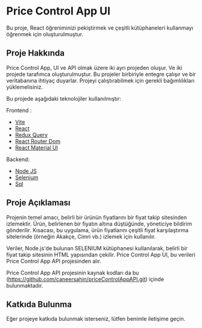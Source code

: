 # Price Control App UI

Bu proje, React öğreniminizi pekiştirmek ve çeşitli kütüphaneleri kullanmayı öğrenmek için oluşturulmuştur.

## Proje Hakkında

Price Control App, UI ve API olmak üzere iki ayrı projeden oluşur. Ve iki projede tarafımca oluşturulmuştur. Bu projeler birbiriyle entegre çalışır ve bir veritabanına ihtiyaç duyarlar. Projeyi çalıştırabilmek için gerekli bağımlılıkları yüklemelisiniz.

Bu projede aşağıdaki teknolojiler kullanılmıştır:

Frontend :
- [Vite](https://vitejs.dev/)
- [React](https://reactjs.org/)
- [Redux Query](https://redux-toolkit.js.org/rtk-query/overview)
- [React Router Dom](https://reactrouter.com/)
- [React Material UI](https://mui.com/)

Backend:
- [Node JS](https://nodejs.org/tr)
- [Selenium](https://www.npmjs.com/package/selenium-webdriver)
- [Sql](https://learn.microsoft.com/en-us/sql/ssms/download-sql-server-management-studio-ssms?view=sql-server-ver16)
 

## Proje Açıklaması

Projenin temel amacı, belirli bir ürünün fiyatlarını bir fiyat takip sitesinden izlemektir. Ürün, belirlenen bir fiyatın altına düştüğünde, yöneticiye bildirim gönderilir. 
Kısacası, bu uygulama, ürün fiyatlarını çeşitli fiyat karşılaştırma sitelerinde (örneğin Akakçe, Cimri vb.) izlemek için kullanılır.

Veriler, Node.js'de bulunan SELENIUM kütüphanesi kullanılarak, belirli bir fiyat takip sitesinin HTML yapısından çekilir. Price Control App UI, bu verileri Price Control App API projesinden alır.

Price Control App API projesinin kaynak kodları da bu (https://github.com/caneersahin/priceControlAppAPI.git) içinde bulunmaktadır.

## Katkıda Bulunma

Eğer projeye katkıda bulunmak isterseniz, lütfen benimle iletişime geçin.
